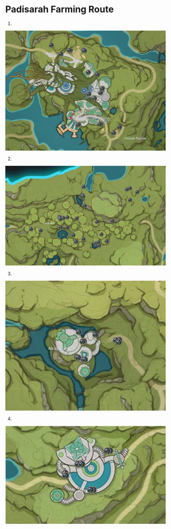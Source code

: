 # Padisarah Farming Route
1.

![Padisarah-Route-1](./padisarah-1.png)

2.

![Padisarah-Route-2](./padisarah-2.png)

3.

![Padisarah-Route-3](./padisarah-3.png)

4.

![Padisarah-Route-4](./padisarah-4.png)
